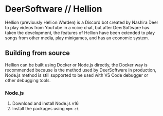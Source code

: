 # DeerSoftware // Hellion

Hellion (previously Hellion Warden) is a Discord bot created by Nashira Deer to play videos from YouTube in a voice chat, but after DeerSoftware has taken the development, the features of Hellion have been extended to play songs from other media, play minigames, and has an economic system.

## Building from source

Hellion can be built using Docker or Node.js directly, the Docker way is recommended because is the method used by DeerSoftware in production, Node.js method is still supported to be used with VS Code debugger or other debugging tools.

### Node.js

1. Download and install Node.js v16
2. Install the packages using ``npm ci``
